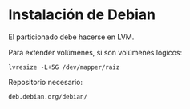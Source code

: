 # Instalación de Debian

El particionado debe hacerse en LVM. 

Para extender volúmenes, si son volúmenes lógicos:
~~~
lvresize -L+5G /dev/mapper/raiz
~~~

Repositorio necesario:
~~~
deb.debian.org/debian/
~~~